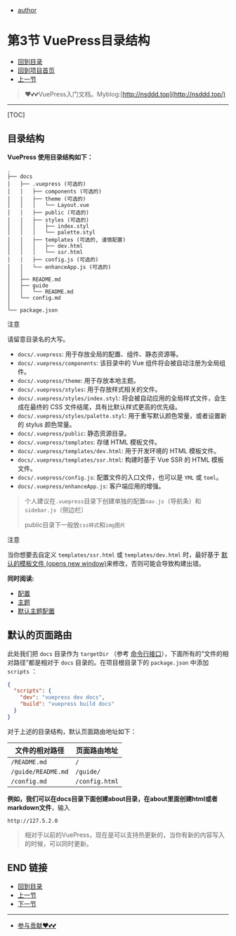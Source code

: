 + [author](https://github.com/3293172751)

# 第3节 VuePress目录结构

+ [回到目录](../README.md)
+ [回到项目首页](../../README.md)
+ [上一节](2.md)
> ❤️💕💕VuePress入门文档。Myblog:[http://nsddd.top](http://nsddd.top/)
---
[TOC]

##  目录结构

**VuePress 使用目录结构如下：**

```
.
├── docs
│   ├── .vuepress (可选的)
│   │   ├── components (可选的)
│   │   ├── theme (可选的)
│   │   │   └── Layout.vue
│   │   ├── public (可选的)
│   │   ├── styles (可选的)
│   │   │   ├── index.styl
│   │   │   └── palette.styl
│   │   ├── templates (可选的, 谨慎配置)
│   │   │   ├── dev.html
│   │   │   └── ssr.html
│   │   ├── config.js (可选的)
│   │   └── enhanceApp.js (可选的)
│   │ 
│   ├── README.md
│   ├── guide
│   │   └── README.md
│   └── config.md
│ 
└── package.json
```

注意

请留意目录名的大写。

+ `docs/.vuepress`: 用于存放全局的配置、组件、静态资源等。
+ `docs/.vuepress/components`: 该目录中的 Vue 组件将会被自动注册为全局组件。
+ `docs/.vuepress/theme`: 用于存放本地主题。
+ `docs/.vuepress/styles`: 用于存放样式相关的文件。
+ `docs/.vuepress/styles/index.styl`: 将会被自动应用的全局样式文件，会生成在最终的 CSS 文件结尾，具有比默认样式更高的优先级。
+ `docs/.vuepress/styles/palette.styl`: 用于重写默认颜色常量，或者设置新的 stylus 颜色常量。
+ `docs/.vuepress/public`: 静态资源目录。
+ `docs/.vuepress/templates`: 存储 HTML 模板文件。
+ `docs/.vuepress/templates/dev.html`: 用于开发环境的 HTML 模板文件。
+ `docs/.vuepress/templates/ssr.html`: 构建时基于 Vue SSR 的 HTML 模板文件。
+ `docs/.vuepress/config.js`: 配置文件的入口文件，也可以是 `YML` 或 `toml`。
+ `docs/.vuepress/enhanceApp.js`: 客户端应用的增强。

> 个人建议在`.vuepress`目录下创建单独的配置`nav.js`（导航条）和`sidebar.js`（侧边栏）
>
> public目录下一般放`css样式`和`img图片`



注意

当你想要去自定义 `templates/ssr.html` 或 `templates/dev.html` 时，最好基于 [默认的模板文件 (opens new window)](https://github.com/vuejs/vuepress/blob/master/packages/%40vuepress/core/lib/client/index.dev.html)来修改，否则可能会导致构建出错。

**同时阅读:**

+ [配置](https://vuepress.vuejs.org/zh/config/)
+ [主题](https://vuepress.vuejs.org/zh/theme/)
+ [默认主题配置](https://vuepress.vuejs.org/zh/theme/default-theme-config.html)

## 默认的页面路由

此处我们把 `docs` 目录作为 `targetDir` （参考 [命令行接口](https://vuepress.vuejs.org/zh/api/cli.html#基本用法)），下面所有的“文件的相对路径”都是相对于 `docs` 目录的。在项目根目录下的 `package.json` 中添加 `scripts` ：

```json
{
  "scripts": {
    "dev": "vuepress dev docs",
    "build": "vuepress build docs"
  }
}
```

对于上述的目录结构，默认页面路由地址如下：

| 文件的相对路径     | 页面路由地址   |
| ------------------ | -------------- |
| `/README.md`       | `/`            |
| `/guide/README.md` | `/guide/`      |
| `/config.md`       | `/config.html` |



**例如，我们可以在docs目录下面创建about目录，在about里面创建html或者markdown文件**，输入

```
http://127.5.2.0
```

> 相对于以前的VuePress，现在是可以支持热更新的，当你有新的内容写入的时候，可以同时更新。



## END 链接

+ [回到目录](../README.md)
+ [上一节](2.md)
+ [下一节](4.md)
---
+ [参与贡献❤️💕💕](https://github.com/3293172751/Block_Chain/blob/master/Git/git-contributor.md)